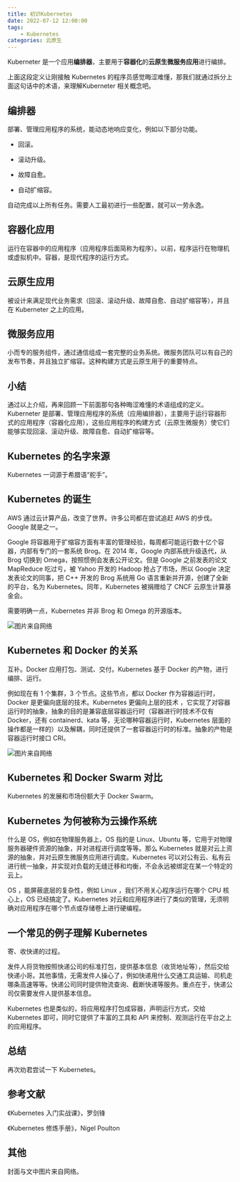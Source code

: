 ```yaml
---
title: 初识Kubernetes
date: 2022-07-12 12:00:00
tags: 
    - Kubernetes
categories: 云原生
---
```


Kuberneter 是一个应用**编排器**，主要用于**容器化**的**云原生微服务应用**进行编排。


上面这段定义让刚接触 Kubernetes 的程序员感觉晦涩难懂，那我们就通过拆分上面这句话中的术语，来理解Kuberneter 相关概念吧。


## 编排器

部署、管理应用程序的系统，能动态地响应变化，例如以下部分功能。

- 回滚。

- 滚动升级。

- 故障自愈。

- 自动扩缩容。

自动完成以上所有任务。需要人工最初进行一些配置，就可以一劳永逸。


## 容器化应用

运行在容器中的应用程序（应用程序后面简称为程序）。以前，程序运行在物理机或虚拟机中。容器，是现代程序的运行方式。


## 云原生应用

被设计来满足现代业务需求（回滚、滚动升级、故障自愈、自动扩缩容等），并且在 Kuberneter 之上的应用。


## 微服务应用

小而专的服务组件，通过通信组成一套完整的业务系统。微服务团队可以有自己的发布节奏，并且独立扩缩容。这种构建方式是云原生用于的重要特点。

## 小结
通过以上介绍，再来回顾一下前面那句各种晦涩难懂的术语组成的定义。Kuberneter 是部署、管理应用程序的系统（应用编排器），主要用于运行容器形式的应用程序（容器化应用），这些应用程序的构建方式（云原生微服务）使它们能够实现回滚、滚动升级、故障自愈、自动扩缩容等。



## Kubernetes 的名字来源

Kubernetes 一词源于希腊语“舵手”。


## Kubernetes 的诞生

AWS 通过云计算产品，改变了世界。许多公司都在尝试追赶 AWS 的步伐。Google 就是之一。

Google 将容器用于扩缩容方面有丰富的管理经验，每周都可能运行数十亿个容器，内部有专门的一套系统 Brog。在 2014 年，Google 内部系统升级迭代，从 Brog 切换到 Omega，按照惯例会发表公开论文。但是 Google 之前发表的论文 MapReduce 吃过亏，被 Yahoo 开发的 Hadoop 抢占了市场，所以 Google 决定发表论文的同事，把 C++ 开发的 Brog 系统用 Go 语言重新并开源，创建了全新的平台，名为 Kubernetes。同年，Kubernetes 被捐赠给了 CNCF 云原生计算基金会。

需要明确一点，Kubernetes 并非 Brog 和 Omega 的开源版本。

![图片来自网络](https://p9-juejin.byteimg.com/tos-cn-i-k3u1fbpfcp/0db3c1be162f4e4aa41d48c86a9c2d3d~tplv-k3u1fbpfcp-watermark.image?)


## Kubernetes 和 Docker 的关系

互补。Docker 应用打包、测试、交付。Kubernetes 基于 Docker 的产物，进行编排、运行。

例如现在有 1 个集群，3 个节点。这些节点，都以 Docker 作为容器运行时，Docker 是更偏向底层的技术。Kubernetes 更偏向上层的技术 ，它实现了对容器运行时的抽象，抽象的目的是兼容底层容器运行时（容器进行时技术不仅有 Docker，还有 containerd、kata 等，无论哪种容器运行时，Kubernetes 层面的操作都是一样的）以及解耦，同时还提供了一套容器运行时的标准。抽象的产物是容器运行时接口 CRI。


![图片来自网络](https://p6-juejin.byteimg.com/tos-cn-i-k3u1fbpfcp/21f18f8fd24e400e95c247ba1a39b77a~tplv-k3u1fbpfcp-watermark.image?)


## Kubernetes 和 Docker Swarm 对比

Kubernetes 的发展和市场份额大于 Docker Swarm。


## Kubernetes 为何被称为云操作系统
什么是 OS，例如在物理服务器上，OS 指的是 Linux、Ubuntu 等，它用于对物理服务器硬件资源的抽象，并对进程进行调度等等。那么 Kubernetes 就是对云上资源的抽象，并对云原生微服务应用进行调度。Kubernetes 可以对公有云、私有云进行统一抽象，并实现对负载的无缝迁移和均衡，不会永远被绑定在某一个特定的云上。

OS ，能屏蔽底层的复杂性，例如 Linux ，我们不用关心程序运行在哪个 CPU 核心上，OS 已经搞定了。Kubernetes 对云和应用程序进行了类似的管理，无须明确对应用程序在哪个节点或存储卷上进行硬编程。


## 一个常见的例子理解 Kubernetes

寄、收快递的过程。

发件人将货物按照快递公司的标准打包，提供基本信息（收货地址等），然后交给快递小哥。其他事情，无需发件人操心了，例如快递用什么交通工具运输、司机走哪条高速等等。快递公司同时提供物流查询、截断快递等服务。重点在于，快递公司仅需要发件人提供基本信息。

Kubernetes 也是类似的，将应用程序打包成容器，声明运行方式，交给 Kubernetes 即可，同时它提供了丰富的工具和 API 来控制、观测运行在平台之上的应用程序。


## 总结

再次劝君尝试一下 Kubernetes。



## 参考文献

《Kubernetes 入门实战课》，罗剑锋

《Kubernetes 修炼手册》，Nigel Poulton

## 其他
封面与文中图片来自网络。
